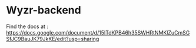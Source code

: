 # Wyzr-backend

Find the docs at : 
https://docs.google.com/document/d/15ITdKPB46h35SWHRtNMKlZuCmSGSfJC9BauJK79JkKE/edit?usp=sharing
